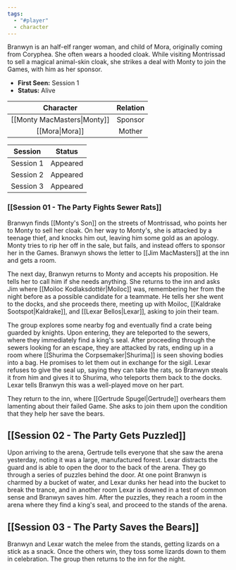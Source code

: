 ```yaml
---
tags:
  - "#player"
  - character
---
```

Branwyn is an half-elf ranger woman, and child of Mora, originally coming from Coryphea. She often wears a hooded cloak. While visiting Montrissad to sell a magical animal-skin cloak, she strikes a deal with Monty to join the Games, with him as her sponsor.

- **First Seen:** Session 1
- **Status:** Alive

| Character | Relation |
| :--: | :--: |
| [[Monty MacMasters\|Monty]] | Sponsor |
| [[Mora\|Mora]] | Mother |

|  Session  |  Status  |
| :-------: | :------: |
| Session 1 | Appeared |
| Session 2 | Appeared |
| Session 3 | Appeared |
### [[Session 01 - The Party Fights Sewer Rats]]
Branwyn finds [[Monty's Son]] on the streets of Montrissad, who points her to Monty to sell her cloak. On her way to Monty's, she is attacked by a teenage thief, and knocks him out, leaving him some gold as an apology. Monty tries to rip her off in the sale, but fails, and instead offers to sponsor her in the Games. Branwyn shows the letter to [[Jim MacMasters]] at the inn and gets a room.

The next day, Branwyn returns to Monty and accepts his proposition. He tells her to call him if she needs anything. She returns to the inn and asks Jim where [[Moiloc Kodlaksdottër|Moiloc]] was, remembering her from the night before as a possible candidate for a teammate. He tells her she went to the docks, and she proceeds there, meeting up with Moiloc, [[Kaldrake Sootspot|Kaldrake]], and [[Lexar Bellos|Lexar]], asking to join their team.

The group explores some nearby fog and eventually find a crate being guarded by knights. Upon entering, they are teleported to the sewers, where they immediately find a king's seal. After proceeding through the sewers looking for an escape, they are attacked by rats, ending up in a room where [[Shurima the Corpsemaker|Shurima]] is seen shoving bodies into a bag. He promises to let them out in exchange for the sigil. Lexar refuses to give the seal up, saying they can take the rats, so Branwyn steals it from him and gives it to Shurima, who teleports them back to the docks. Lexar tells Branwyn this was a well-played move on her part.

They return to the inn, where [[Gertrude Spugel|Gertrude]] overhears them lamenting about their failed Game. She asks to join them upon the condition that they help her save the bears.
## [[Session 02 - The Party Gets Puzzled]]
Upon arriving to the arena, Gertrude tells everyone that she saw the arena yesterday, noting it was a large, manufactured forest. Lexar distracts the guard and is able to open the door to the back of the arena. They go through a series of puzzles behind the door. At one point Branwyn is charmed by a bucket of water, and Lexar dunks her head into the bucket to break the trance, and in another room Lexar is downed in a test of common sense and Branwyn saves him. After the puzzles, they reach a room in the arena where they find a king's seal, and proceed to the stands of the arena.
## [[Session 03 - The Party Saves the Bears]]
Branwyn and Lexar watch the melee from the stands, getting lizards on a stick as a snack. Once the others win, they toss some lizards down to them in celebration. The group then returns to the inn for the night.